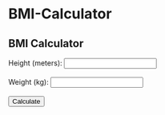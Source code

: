 # BMI-Calculator
<!DOCTYPE html>
<html lang="en">
<head>
  <meta charset="UTF-8">
  <title>BMI Calculator</title>
</head>
<body>
  <h2>BMI Calculator</h2>
  <label>Height (meters): <input type="number" id="height"></label><br><br>
  <label>Weight (kg): <input type="number" id="weight"></label><br><br>
  <button onclick="calculateBMI()">Calculate</button>
  <p id="result"></p>

  <script>
    function calculateBMI() {
      let h = document.getElementById("height").value;
      let w = document.getElementById("weight").value;
      if(h && w){
        let bmi = w / (h * h);
        document.getElementById("result").innerText = "Your BMI is: " + bmi.toFixed(2);
      } else {
        document.getElementById("result").innerText = "Please enter values!";
      }
    }
  </script>
</body>
</html>
